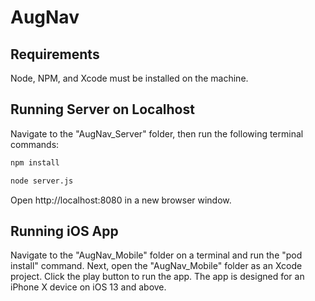 # AugNav

## Requirements

Node, NPM, and Xcode must be installed on the machine.

## Running Server on Localhost

Navigate to the "AugNav_Server" folder, then run the following terminal commands:

```sh
npm install
```

```sh
node server.js
```

Open http://localhost:8080 in a new browser window.

## Running iOS App

Navigate to the "AugNav_Mobile" folder on a terminal and run the "pod install" command. Next, open the "AugNav_Mobile" folder as an Xcode project. Click the play button to run the app. The app is designed for an iPhone X device on iOS 13 and above.
